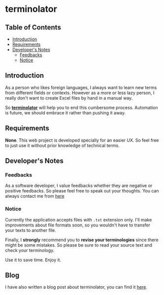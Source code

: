 # terminolator

## Table of Contents
- [Introduction](#introduction) 
- [Requirements](#requirements) 
- [Developer's Notes](#developers-notes)
  - [Feedbacks](#feedbacks)
  - [Notice](#notice)

## Introduction
As a person who likes foreign languages, I always want to learn new terms from different fields or contexts. However as a more or less lazy person, I really don't want to create Excel files by hand in a manual way. 

So [**terminolator**](https://terminolator.herokuapp.com/) will help you to end this cumbersome process. Automation is future, we should embrace it rather than pushing it away. 

## Requirements
**None**. This web project is developed specially for an easier UX. So feel free to just use it without prior knowledge of technical terms. 

## Developer's Notes
### Feedbacks
As a software developer, I value feedbacks whether they are negative or positive feedbacks. So please feel free to speak out your thoughts. You can always contact me from [here](mailto:atakanzzengin@gmail.com)
### Notice
Currently the application accepts files with `.txt` extension only. I'll make improvements about file formats soon, so you wouldn't have to transfer your texts to another file. 

Finally, I **strongly** recommend you to **revise your terminologies** since there might be some mistakes. So please be sure to read your source text and check your terminology.

Use it to save time. Enjoy it. 

## Blog
I have also written a blog post about terminolator, you can find it [here](https://atakanzen.com/blog/terminolator).
